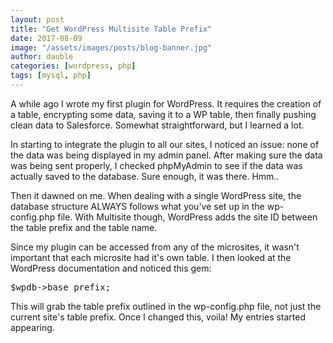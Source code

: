 ```yaml
---
layout: post
title: "Get WordPress Multisite Table Prefix"
date: 2017-08-09
image: "/assets/images/posts/blog-banner.jpg"
author: dauble
categories: [wordpress, php]
tags: [mysql, php]
---
```

A while ago I wrote my first plugin for WordPress. It requires the creation of a table, encrypting some data, saving it to a WP table, then finally pushing clean data to Salesforce. Somewhat straightforward, but I learned a lot.

In starting to integrate the plugin to all our sites, I noticed an issue: none of the data was being displayed in my admin panel. After making sure the data was being sent properly, I checked phpMyAdmin to see if the data was actually saved to the database. Sure enough, it was there. Hmm..

Then it dawned on me. When dealing with a single WordPress site, the database structure ALWAYS follows what you've set up in the wp-config.php file. With Multisite though, WordPress adds the site ID between the table prefix and the table name.

Since my plugin can be accessed from any of the microsites, it wasn't important that each microsite had it's own table. I then looked at the WordPress documentation and noticed this gem:

<pre>$wpdb->base_prefix;</pre>

This will grab the table prefix outlined in the wp-config.php file, not just the current site's table prefix. Once I changed this, voila! My entries started appearing.